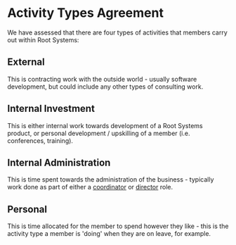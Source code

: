 # Activity Types Agreement

We have assessed that there are four types of activities that members carry out within Root Systems:

## External

This is contracting work with the outside world - usually software development, but could include any other types of consulting work.

## Internal Investment

This is either internal work towards development of a Root Systems product, or personal development / upskilling of a member (i.e. conferences, training).

## Internal Administration

This is time spent towards the administration of the business - typically work done as part of either a [coordinator](../roles/coordinator) or [director](../roles/director) role.

## Personal

This is time allocated for the member to spend however they like - this is the activity type a member is 'doing' when they are on leave, for example.
